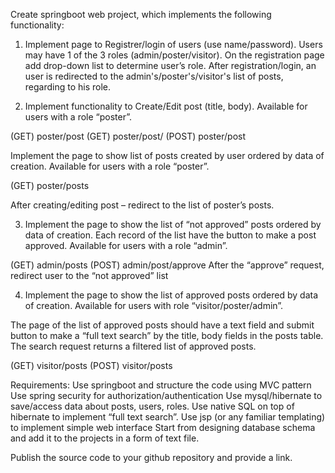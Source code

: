 Create springboot web project, which implements the following functionality:
1. Implement page to Registrer/login of users (use name/password). Users may have 1 of the 3 roles (admin/poster/visitor). 
On the registration page add drop-down list to determine user’s role. 
After registration/login, an user is redirected to the admin's/poster's/visitor's list of posts, regarding to his role.

2. Implement functionality to Create/Edit post (title, body). 
Available for users with a role “poster”.

(GET) poster/post
(GET) poster/post/<postId>
(POST) poster/post 

Implement the page to show list of posts created by user ordered by data of creation. 
Available for users with a role “poster”.

(GET) poster/posts 

After creating/editing post – redirect to the list of poster’s posts.

3. Implement the page to show the list of “not approved” posts ordered by data of creation. 
Each record of the list have the button to make a post approved. 
Available for users with a role “admin”.

(GET) admin/posts
(POST) admin/post/approve
After the “approve” request, redirect user to the “not approved” list

4. Implement the page to show the list of approved posts ordered by data of creation. 
Available for users with role “visitor/poster/admin”.

The page of the list of approved posts should have a text field and submit button to make a “full text search” by the title, body fields in the posts table. 
The search request returns a filtered list of approved posts.

(GET) visitor/posts
(POST) visitor/posts

Requirements: 
Use springboot and structure the code using MVC pattern  
Use spring security for authorization/authentication 
Use mysql/hibernate to save/access data about posts, users, roles. 
Use native SQL on top of hibernate to implement “full text search”. 
Use jsp (or any familiar templating) to implement simple web interface
Start from designing database schema and add it to the projects in a form of text file.

Publish the source code to your github repository and provide a link.
